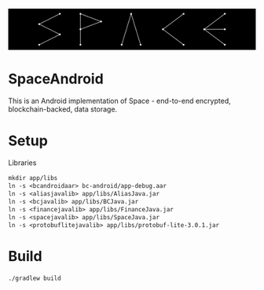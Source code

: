 ![Space](./space.svg)

SpaceAndroid
============

This is an Android implementation of Space - end-to-end encrypted, blockchain-backed, data storage.

Setup
=====
Libraries

    mkdir app/libs
    ln -s <bcandroidaar> bc-android/app-debug.aar
    ln -s <aliasjavalib> app/libs/AliasJava.jar
    ln -s <bcjavalib> app/libs/BCJava.jar
    ln -s <financejavalib> app/libs/FinanceJava.jar
    ln -s <spacejavalib> app/libs/SpaceJava.jar
    ln -s <protobuflitejavalib> app/libs/protobuf-lite-3.0.1.jar

Build
=====

    ./gradlew build
